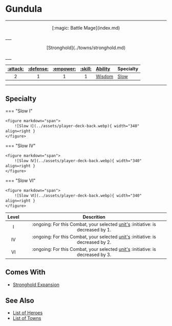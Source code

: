 # Gundula

___
<p style="text-align: center;" markdown>[:magic: Battle Mage](index.md)</p>
___
<p style="text-align: center;" markdown>[Stronghold](../towns/stronghold.md)</p>
___

| [:attack:](../statistics/attack.md) | [:defense:](../statistics/defense.md) | [:empower:](../statistics/power.md) | [:skill:](../statistics/knowledge.md) | [Ability](../abilities/index.md) | Specialty |
| :---: | :---: | :---: | :---: | :--- | :--- |
| 2 | 1 | 1 | 1 | [Wisdom](../abilities/wisdom.md) | [Slow](#specialty) |

___


## Specialty

=== "Slow Ⅰ"

    <figure markdown="span">
        ![Slow Ⅰ](../assets/player-deck-back.webp){ width="340" align=right }
    </figure>

=== "Slow Ⅳ"

    <figure markdown="span">
        ![Slow Ⅳ](../assets/player-deck-back.webp){ width="340" align=right }
    </figure>

=== "Slow Ⅵ"

    <figure markdown="span">
        ![Slow Ⅵ](../assets/player-deck-back.webp){ width="340" align=right }
    </figure>


| Level | Descrition |
| :---: | :---: |
| Ⅰ | :ongoing: For this Combat, your selected [unit's](../units/index.md) :initiative: is decreased by 1. |
| Ⅳ | :ongoing: For this Combat, your selected [unit's](../units/index.md) :initiative: is decreased by 2. |
| Ⅵ | :ongoing: For this Combat, your selected [unit's](../units/index.md) :initiative: is decreased by 3. |


## Comes With

- [Stronghold Expansion](../content.md)


## See Also

- [List of Heroes](index.md)
- [List of Towns](../towns/index.md)
